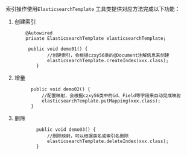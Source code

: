 索引操作使用`ElasticsearchTemplate` 工具类提供对应方法完成以下功能：
1.    创建索引
        ```text
            @Autowired
            private ElasticsearchTemplate elasticsearchTemplate;
      
             public void demo01() {
                    //创建索引，会根据czxy56类的@Document注解信息来创建
                    elasticsearchTemplate.createIndex(xxx.class);
                }

        ```
2.   增量  
      ```text
            public void demo02() {
                //配置映射，会根据czxy56类中的id、Field等字段来自动完成映射
                elasticsearchTemplate.putMapping(xxx.class);
            }
      ```      
3.   删除  
     ````text
             public void demo03() {
                 //删除映射，可以根据类名或索引名删除
                 elasticsearchTemplate.deleteIndex(xxx.class);
             }

     ````     

        